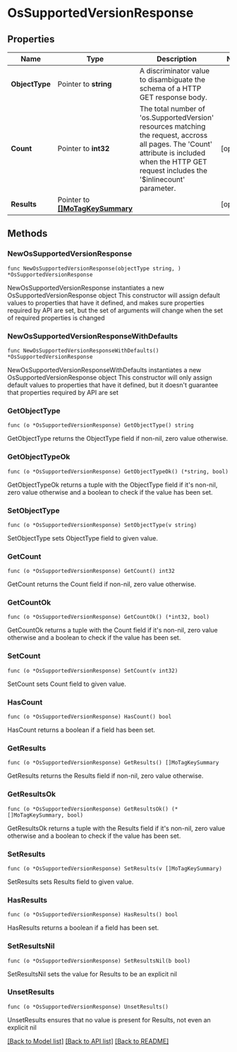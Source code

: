 # OsSupportedVersionResponse

## Properties

Name | Type | Description | Notes
------------ | ------------- | ------------- | -------------
**ObjectType** | Pointer to **string** | A discriminator value to disambiguate the schema of a HTTP GET response body. | 
**Count** | Pointer to **int32** | The total number of &#39;os.SupportedVersion&#39; resources matching the request, accross all pages. The &#39;Count&#39; attribute is included when the HTTP GET request includes the &#39;$inlinecount&#39; parameter. | [optional] 
**Results** | Pointer to [**[]MoTagKeySummary**](mo.TagKeySummary.md) |  | [optional] 

## Methods

### NewOsSupportedVersionResponse

`func NewOsSupportedVersionResponse(objectType string, ) *OsSupportedVersionResponse`

NewOsSupportedVersionResponse instantiates a new OsSupportedVersionResponse object
This constructor will assign default values to properties that have it defined,
and makes sure properties required by API are set, but the set of arguments
will change when the set of required properties is changed

### NewOsSupportedVersionResponseWithDefaults

`func NewOsSupportedVersionResponseWithDefaults() *OsSupportedVersionResponse`

NewOsSupportedVersionResponseWithDefaults instantiates a new OsSupportedVersionResponse object
This constructor will only assign default values to properties that have it defined,
but it doesn't guarantee that properties required by API are set

### GetObjectType

`func (o *OsSupportedVersionResponse) GetObjectType() string`

GetObjectType returns the ObjectType field if non-nil, zero value otherwise.

### GetObjectTypeOk

`func (o *OsSupportedVersionResponse) GetObjectTypeOk() (*string, bool)`

GetObjectTypeOk returns a tuple with the ObjectType field if it's non-nil, zero value otherwise
and a boolean to check if the value has been set.

### SetObjectType

`func (o *OsSupportedVersionResponse) SetObjectType(v string)`

SetObjectType sets ObjectType field to given value.


### GetCount

`func (o *OsSupportedVersionResponse) GetCount() int32`

GetCount returns the Count field if non-nil, zero value otherwise.

### GetCountOk

`func (o *OsSupportedVersionResponse) GetCountOk() (*int32, bool)`

GetCountOk returns a tuple with the Count field if it's non-nil, zero value otherwise
and a boolean to check if the value has been set.

### SetCount

`func (o *OsSupportedVersionResponse) SetCount(v int32)`

SetCount sets Count field to given value.

### HasCount

`func (o *OsSupportedVersionResponse) HasCount() bool`

HasCount returns a boolean if a field has been set.

### GetResults

`func (o *OsSupportedVersionResponse) GetResults() []MoTagKeySummary`

GetResults returns the Results field if non-nil, zero value otherwise.

### GetResultsOk

`func (o *OsSupportedVersionResponse) GetResultsOk() (*[]MoTagKeySummary, bool)`

GetResultsOk returns a tuple with the Results field if it's non-nil, zero value otherwise
and a boolean to check if the value has been set.

### SetResults

`func (o *OsSupportedVersionResponse) SetResults(v []MoTagKeySummary)`

SetResults sets Results field to given value.

### HasResults

`func (o *OsSupportedVersionResponse) HasResults() bool`

HasResults returns a boolean if a field has been set.

### SetResultsNil

`func (o *OsSupportedVersionResponse) SetResultsNil(b bool)`

 SetResultsNil sets the value for Results to be an explicit nil

### UnsetResults
`func (o *OsSupportedVersionResponse) UnsetResults()`

UnsetResults ensures that no value is present for Results, not even an explicit nil

[[Back to Model list]](../README.md#documentation-for-models) [[Back to API list]](../README.md#documentation-for-api-endpoints) [[Back to README]](../README.md)


